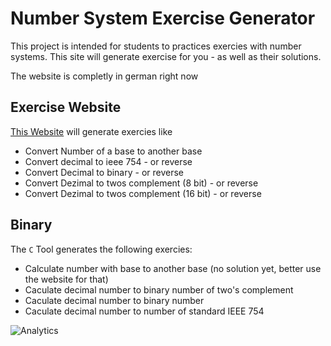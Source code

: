 # Number System Exercise Generator
This project is intended for students to practices exercies with number systems.
This site will generate exercise for you - as well as their solutions.

The website is completly in german right now

## Exercise Website
[This Website](https://rawgit.com/xremix/Number-System-Exercise-Generator/master/number-system-exercises.html) will generate exercies like
- Convert Number of a base to another base
- Convert decimal to ieee 754 - or reverse
- Convert Decimal to binary - or reverse
- Convert Dezimal to twos complement (8 bit) - or reverse
- Convert Dezimal to twos complement (16 bit) - or reverse


## Binary
The `C` Tool generates the following exercies:
- Calculate number with base to another base (no solution yet, better use the website for that)
- Caculate decimal number to binary number of two's complement
- Caculate decimal number to binary number
- Caculate decimal number to number of standard IEEE 754

![Analytics](https://ga-beacon.appspot.com/UA-40522413-9/Number-System-Exercise-Generator/readme?pixel)